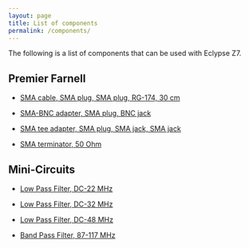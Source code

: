 ```yaml
---
layout: page
title: List of components
permalink: /components/
---
```

The following is a list of components that can be used with Eclypse Z7.

Premier Farnell
-----

 - [SMA cable, SMA plug, SMA plug, RG-174, 30 cm](https://uk.farnell.com/jsp/search/productdetail.jsp?id=2144511)

 - [SMA-BNC adapter, SMA plug, BNC jack](https://uk.farnell.com/jsp/search/productdetail.jsp?id=1169564)

 - [SMA tee adapter, SMA plug, SMA jack, SMA jack](https://uk.farnell.com/jsp/search/productdetail.jsp?id=2135972)

 - [SMA terminator, 50 Ohm](https://uk.farnell.com/jsp/search/productdetail.jsp?id=2112480)

Mini-Circuits
-----

 - [Low Pass Filter, DC-22 MHz](https://www.minicircuits.com/WebStore/dashboard.html?model=SLP-21.4%2B)

 - [Low Pass Filter, DC-32 MHz](https://www.minicircuits.com/WebStore/dashboard.html?model=SLP-30%2B)

 - [Low Pass Filter, DC-48 MHz](https://www.minicircuits.com/WebStore/dashboard.html?model=SLP-50%2B)

 - [Band Pass Filter, 87-117 MHz](https://www.minicircuits.com/WebStore/dashboard.html?model=SBP-100%2B)
